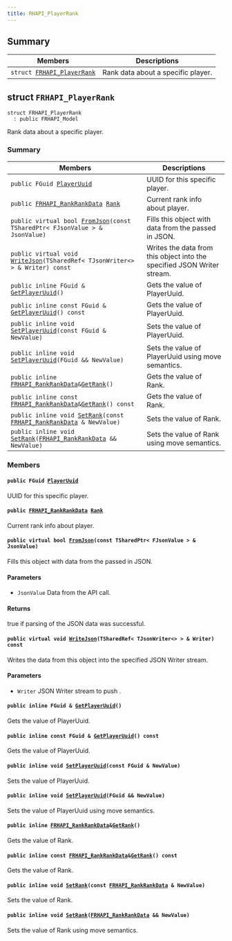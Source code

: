```yaml
---
title: RHAPI_PlayerRank
---
```


## Summary

 Members                        | Descriptions                                
--------------------------------|---------------------------------------------
`struct `[`FRHAPI_PlayerRank`](#structFRHAPI__PlayerRank) | Rank data about a specific player.

## struct `FRHAPI_PlayerRank` <a id="structFRHAPI__PlayerRank"></a>

```
struct FRHAPI_PlayerRank
  : public FRHAPI_Model
```

Rank data about a specific player.

### Summary

 Members                        | Descriptions                                
--------------------------------|---------------------------------------------
`public FGuid `[`PlayerUuid`](#structFRHAPI__PlayerRank_1ab72b12eb85107f8acdc0bef6fa927144) | UUID for this specific player.
`public `[`FRHAPI_RankRankData`](RHAPI_RankRankData.md#structFRHAPI__RankRankData)` `[`Rank`](#structFRHAPI__PlayerRank_1acabd2ad132e2e6f72dff283fa1683b48) | Current rank info about player.
`public virtual bool `[`FromJson`](#structFRHAPI__PlayerRank_1a7804638d8c814d9315f5b2f9dc82f930)`(const TSharedPtr< FJsonValue > & JsonValue)` | Fills this object with data from the passed in JSON.
`public virtual void `[`WriteJson`](#structFRHAPI__PlayerRank_1a7ec65e79a6cc820351ad222a9985e87d)`(TSharedRef< TJsonWriter<> > & Writer) const` | Writes the data from this object into the specified JSON Writer stream.
`public inline FGuid & `[`GetPlayerUuid`](#structFRHAPI__PlayerRank_1a5764b7ecad9864028db819c7a1db19ae)`()` | Gets the value of PlayerUuid.
`public inline const FGuid & `[`GetPlayerUuid`](#structFRHAPI__PlayerRank_1a0d525610a6d76a67af2e1fb41259de72)`() const` | Gets the value of PlayerUuid.
`public inline void `[`SetPlayerUuid`](#structFRHAPI__PlayerRank_1ada4db72f041f401947962d5cb98a2e90)`(const FGuid & NewValue)` | Sets the value of PlayerUuid.
`public inline void `[`SetPlayerUuid`](#structFRHAPI__PlayerRank_1a3042b30b32d07b6f381a472d8470de24)`(FGuid && NewValue)` | Sets the value of PlayerUuid using move semantics.
`public inline `[`FRHAPI_RankRankData`](RHAPI_RankRankData.md#structFRHAPI__RankRankData)` & `[`GetRank`](#structFRHAPI__PlayerRank_1acde01ddd9c94b82cb25a81f16a46647b)`()` | Gets the value of Rank.
`public inline const `[`FRHAPI_RankRankData`](RHAPI_RankRankData.md#structFRHAPI__RankRankData)` & `[`GetRank`](#structFRHAPI__PlayerRank_1acd060fbcd854bcdae59070170a28501d)`() const` | Gets the value of Rank.
`public inline void `[`SetRank`](#structFRHAPI__PlayerRank_1a47d7fe4e76c58d674f2af96024c964de)`(const `[`FRHAPI_RankRankData`](RHAPI_RankRankData.md#structFRHAPI__RankRankData)` & NewValue)` | Sets the value of Rank.
`public inline void `[`SetRank`](#structFRHAPI__PlayerRank_1a85720f982be14651176d1eb6a727361f)`(`[`FRHAPI_RankRankData`](RHAPI_RankRankData.md#structFRHAPI__RankRankData)` && NewValue)` | Sets the value of Rank using move semantics.

### Members

#### `public FGuid `[`PlayerUuid`](#structFRHAPI__PlayerRank_1ab72b12eb85107f8acdc0bef6fa927144) <a id="structFRHAPI__PlayerRank_1ab72b12eb85107f8acdc0bef6fa927144"></a>

UUID for this specific player.

#### `public `[`FRHAPI_RankRankData`](RHAPI_RankRankData.md#structFRHAPI__RankRankData)` `[`Rank`](#structFRHAPI__PlayerRank_1acabd2ad132e2e6f72dff283fa1683b48) <a id="structFRHAPI__PlayerRank_1acabd2ad132e2e6f72dff283fa1683b48"></a>

Current rank info about player.

#### `public virtual bool `[`FromJson`](#structFRHAPI__PlayerRank_1a7804638d8c814d9315f5b2f9dc82f930)`(const TSharedPtr< FJsonValue > & JsonValue)` <a id="structFRHAPI__PlayerRank_1a7804638d8c814d9315f5b2f9dc82f930"></a>

Fills this object with data from the passed in JSON.

#### Parameters
* `JsonValue` Data from the API call.

#### Returns
true if parsing of the JSON data was successful.

#### `public virtual void `[`WriteJson`](#structFRHAPI__PlayerRank_1a7ec65e79a6cc820351ad222a9985e87d)`(TSharedRef< TJsonWriter<> > & Writer) const` <a id="structFRHAPI__PlayerRank_1a7ec65e79a6cc820351ad222a9985e87d"></a>

Writes the data from this object into the specified JSON Writer stream.

#### Parameters
* `Writer` JSON Writer stream to push .

#### `public inline FGuid & `[`GetPlayerUuid`](#structFRHAPI__PlayerRank_1a5764b7ecad9864028db819c7a1db19ae)`()` <a id="structFRHAPI__PlayerRank_1a5764b7ecad9864028db819c7a1db19ae"></a>

Gets the value of PlayerUuid.

#### `public inline const FGuid & `[`GetPlayerUuid`](#structFRHAPI__PlayerRank_1a0d525610a6d76a67af2e1fb41259de72)`() const` <a id="structFRHAPI__PlayerRank_1a0d525610a6d76a67af2e1fb41259de72"></a>

Gets the value of PlayerUuid.

#### `public inline void `[`SetPlayerUuid`](#structFRHAPI__PlayerRank_1ada4db72f041f401947962d5cb98a2e90)`(const FGuid & NewValue)` <a id="structFRHAPI__PlayerRank_1ada4db72f041f401947962d5cb98a2e90"></a>

Sets the value of PlayerUuid.

#### `public inline void `[`SetPlayerUuid`](#structFRHAPI__PlayerRank_1a3042b30b32d07b6f381a472d8470de24)`(FGuid && NewValue)` <a id="structFRHAPI__PlayerRank_1a3042b30b32d07b6f381a472d8470de24"></a>

Sets the value of PlayerUuid using move semantics.

#### `public inline `[`FRHAPI_RankRankData`](RHAPI_RankRankData.md#structFRHAPI__RankRankData)` & `[`GetRank`](#structFRHAPI__PlayerRank_1acde01ddd9c94b82cb25a81f16a46647b)`()` <a id="structFRHAPI__PlayerRank_1acde01ddd9c94b82cb25a81f16a46647b"></a>

Gets the value of Rank.

#### `public inline const `[`FRHAPI_RankRankData`](RHAPI_RankRankData.md#structFRHAPI__RankRankData)` & `[`GetRank`](#structFRHAPI__PlayerRank_1acd060fbcd854bcdae59070170a28501d)`() const` <a id="structFRHAPI__PlayerRank_1acd060fbcd854bcdae59070170a28501d"></a>

Gets the value of Rank.

#### `public inline void `[`SetRank`](#structFRHAPI__PlayerRank_1a47d7fe4e76c58d674f2af96024c964de)`(const `[`FRHAPI_RankRankData`](RHAPI_RankRankData.md#structFRHAPI__RankRankData)` & NewValue)` <a id="structFRHAPI__PlayerRank_1a47d7fe4e76c58d674f2af96024c964de"></a>

Sets the value of Rank.

#### `public inline void `[`SetRank`](#structFRHAPI__PlayerRank_1a85720f982be14651176d1eb6a727361f)`(`[`FRHAPI_RankRankData`](RHAPI_RankRankData.md#structFRHAPI__RankRankData)` && NewValue)` <a id="structFRHAPI__PlayerRank_1a85720f982be14651176d1eb6a727361f"></a>

Sets the value of Rank using move semantics.

